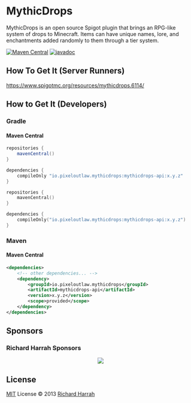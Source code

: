 # MythicDrops

MythicDrops is an open source Spigot plugin that brings an RPG-like system of drops to Minecraft. Items can
have unique names, lore, and enchantments added randomly to them through a tier system.

[![Maven Central](https://img.shields.io/maven-central/v/io.pixeloutlaw.mythicdrops/mythicdrops?style=flat-square)](https://repo1.maven.org/maven2/io/pixeloutlaw/mythicdrops/mythicdrops/)
[![javadoc](https://javadoc.io/badge2/io.pixeloutlaw.mythicdrops/mythicdrops/javadoc.svg?style=flat-square)](https://javadoc.io/doc/io.pixeloutlaw.mythicdrops/mythicdrops)

## How To Get It (Server Runners)

https://www.spigotmc.org/resources/mythicdrops.6114/

## How to Get It (Developers)

### Gradle

#### Maven Central

```groovy
repositories {
    mavenCentral()
}

dependencies {
    compileOnly "io.pixeloutlaw.mythicdrops:mythicdrops-api:x.y.z"
}
```

```kotlin
repositories {
    mavenCentral()
}

dependencies {
    compileOnly("io.pixeloutlaw.mythicdrops:mythicdrops-api:x.y.z")
}
```

### Maven

#### Maven Central

```xml
<dependencies>
    <!-- other dependencies... -->
    <dependency>
        <groupId>io.pixeloutlaw.mythicdrops</groupId>
        <artifactId>mythicdrops-api</artifactId>
        <version>x.y.z</version>
        <scope>provided</scope>
    </dependency>
</dependencies>
```

## Sponsors

### Richard Harrah Sponsors

<p align="center">
  <a href="https://cdn.jsdelivr.net/gh/ToppleTheNun/static/sponsors.svg">
    <img src='https://cdn.jsdelivr.net/gh/ToppleTheNun/static/sponsors.svg'/>
  </a>
</p>

## License

[MIT](./LICENSE) License © 2013 [Richard Harrah](https://github.com/ToppleTheNun)
